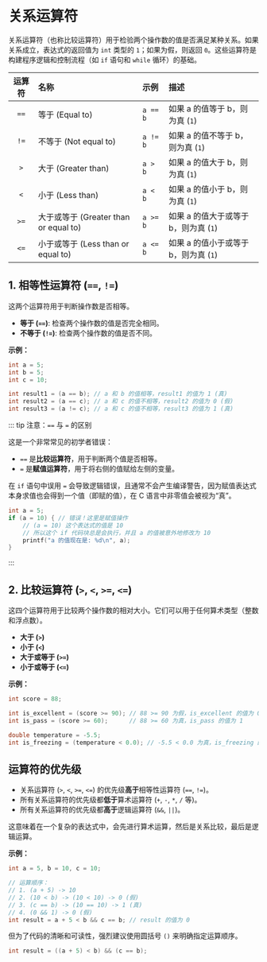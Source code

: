 # 关系运算符

关系运算符（也称比较运算符）用于检验两个操作数的值是否满足某种关系。如果关系成立，表达式的返回值为 `int` 类型的 `1`；如果为假，则返回 `0`。这些运算符是构建程序逻辑和控制流程（如 `if` 语句和 `while` 循环）的基础。

| 运算符 | 名称                                  | 示例     | 描述                                  |
| :----: | :------------------------------------ | :------- | :------------------------------------ |
|  `==`  | 等于 (Equal to)                       | `a == b` | 如果 a 的值等于 b，则为真 (`1`)       |
|  `!=`  | 不等于 (Not equal to)                 | `a != b` | 如果 a 的值不等于 b，则为真 (`1`)     |
|  `>`   | 大于 (Greater than)                   | `a > b`  | 如果 a 的值大于 b，则为真 (`1`)       |
|  `<`   | 小于 (Less than)                      | `a < b`  | 如果 a 的值小于 b，则为真 (`1`)       |
|  `>=`  | 大于或等于 (Greater than or equal to) | `a >= b` | 如果 a 的值大于或等于 b，则为真 (`1`) |
|  `<=`  | 小于或等于 (Less than or equal to)    | `a <= b` | 如果 a 的值小于或等于 b，则为真 (`1`) |

## 1. 相等性运算符 (`==`, `!=`)

这两个运算符用于判断操作数是否相等。

* **等于 (`==`)**: 检查两个操作数的值是否完全相同。
* **不等于 (`!=`)**: 检查两个操作数的值是否不同。

**示例：**

```c
int a = 5;
int b = 5;
int c = 10;

int result1 = (a == b); // a 和 b 的值相等，result1 的值为 1 (真)
int result2 = (a == c); // a 和 c 的值不相等，result2 的值为 0 (假)
int result3 = (a != c); // a 和 c 的值不相等，result3 的值为 1 (真)
```

::: tip 注意：`==` 与 `=` 的区别

这是一个非常常见的初学者错误：

* `==` 是**比较运算符**，用于判断两个值是否相等。
* `=` 是**赋值运算符**，用于将右侧的值赋给左侧的变量。

在 `if` 语句中误用 `=` 会导致逻辑错误，且通常不会产生编译警告，因为赋值表达式本身求值也会得到一个值（即赋的值），在 C 语言中非零值会被视为“真”。

```c
int a = 5;
if (a = 10) { // 错误！这里是赋值操作
    // (a = 10) 这个表达式的值是 10
    // 所以这个 if 代码块总是会执行，并且 a 的值被意外地修改为 10
    printf("a 的值现在是: %d\n", a);
}
```

:::

## 2. 比较运算符 (`>`, `<`, `>=`, `<=`)

这四个运算符用于比较两个操作数的相对大小。它们可以用于任何算术类型（整数和浮点数）。

* **大于 (`>`)**
* **小于 (`<`)**
* **大于或等于 (`>=`)**
* **小于或等于 (`<=`)**

**示例：**

```c
int score = 88;

int is_excellent = (score >= 90); // 88 >= 90 为假，is_excellent 的值为 0
int is_pass = (score >= 60);      // 88 >= 60 为真，is_pass 的值为 1

double temperature = -5.5;
int is_freezing = (temperature < 0.0); // -5.5 < 0.0 为真，is_freezing 的值为 1
```

## 运算符的优先级

* 关系运算符 (`>`, `<`, `>=`, `<=`) 的优先级**高于**相等性运算符 (`==`, `!=`)。
* 所有关系运算符的优先级都**低于**算术运算符 (`+`, `-`, `*`, `/` 等)。
* 所有关系运算符的优先级都**高于**逻辑运算符 (`&&`, `||`)。

这意味着在一个复杂的表达式中，会先进行算术运算，然后是关系比较，最后是逻辑运算。

**示例：**

```c
int a = 5, b = 10, c = 10;

// 运算顺序：
// 1. (a + 5) -> 10
// 2. (10 < b) -> (10 < 10) -> 0 (假)
// 3. (c == b) -> (10 == 10) -> 1 (真)
// 4. (0 && 1) -> 0 (假)
int result = a + 5 < b && c == b; // result 的值为 0
```

但为了代码的清晰和可读性，强烈建议使用圆括号 `()` 来明确指定运算顺序。

```c
int result = ((a + 5) < b) && (c == b);
```
